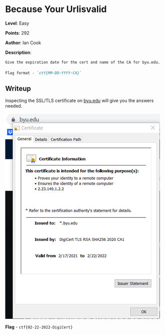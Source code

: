 # Because Your Urlisvalid
**Level**: Easy

**Points**: 292

**Author**: Ian Cook

**Description**:
```markdown
Give the expiration date for the cert and name of the CA for byu.edu.

Flag format - `ctf{MM-DD-YYYY-CA}`
```

## Writeup
Inspecting the SSL/TLS certificate on [byu.edu](https://www.byu.edu) will give you the answers needed.

![](solution.png)

**Flag** - `ctf{02-22-2022-DigiCert}`